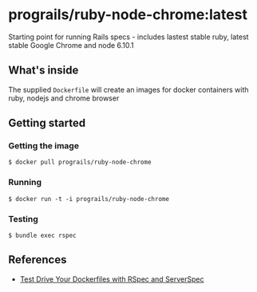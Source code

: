 # prograils/ruby-node-chrome:latest

Starting point for running Rails specs - includes lastest stable ruby, latest
stable Google Chrome and node 6.10.1

## What's inside

The supplied `Dockerfile` will create an images for docker containers
with ruby, nodejs and chrome browser

## Getting started

### Getting the image

```
$ docker pull prograils/ruby-node-chrome
```

### Running

```
$ docker run -t -i prograils/ruby-node-chrome
```

### Testing
```
$ bundle exec rspec
```


## References

* [Test Drive Your Dockerfiles with RSpec and ServerSpec](https://robots.thoughtbot.com/tdd-your-dockerfiles-with-rspec-and-serverspec)
